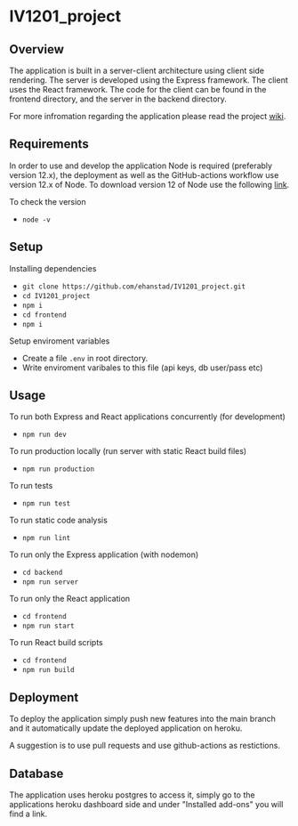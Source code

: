 # IV1201_project
## Overview
The application is built in a server-client architecture using client side rendering. The server is developed using the Express framework. The client uses the React framework. The code for the client can be found in the frontend directory, and the server in the backend directory.

For more infromation regarding the application please read the project [wiki](https://github.com/ehanstad/IV1201_project/wiki).

## Requirements
In order to use and develop the application Node is required (preferably version 12.x), the deployment as well as the GitHub-actions workflow use version 12.x of Node. To download version 12 of Node use the following [link](https://nodejs.org/en/blog/release/v12.13.0/).

To check the version
- `node -v`

## Setup
Installing dependencies
- `git clone https://github.com/ehanstad/IV1201_project.git`
- `cd IV1201_project`
- `npm i`
- `cd frontend`
- `npm i`

Setup enviroment variables
- Create a file `.env` in root directory.
- Write enviroment varibales to this file (api keys, db user/pass etc)

## Usage
To run both Express and React applications concurrently (for development)
- `npm run dev`

To run production locally (run server with static React build files)
- `npm run production`

To run tests
- `npm run test`

To run static code analysis
- `npm run lint`

To run only the Express application (with nodemon)
- `cd backend`
- `npm run server`

To run only the React application
- `cd frontend`
- `npm run start`

To run React build scripts
- `cd frontend`
- `npm run build`

## Deployment
To deploy the application simply push new features into the main branch
and it automatically update the deployed application on heroku.

A suggestion is to use pull requests and use github-actions as restictions.

## Database
The application uses heroku postgres to access it, simply go to the applications heroku dashboard side
and under "Installed add-ons" you will find a link.
